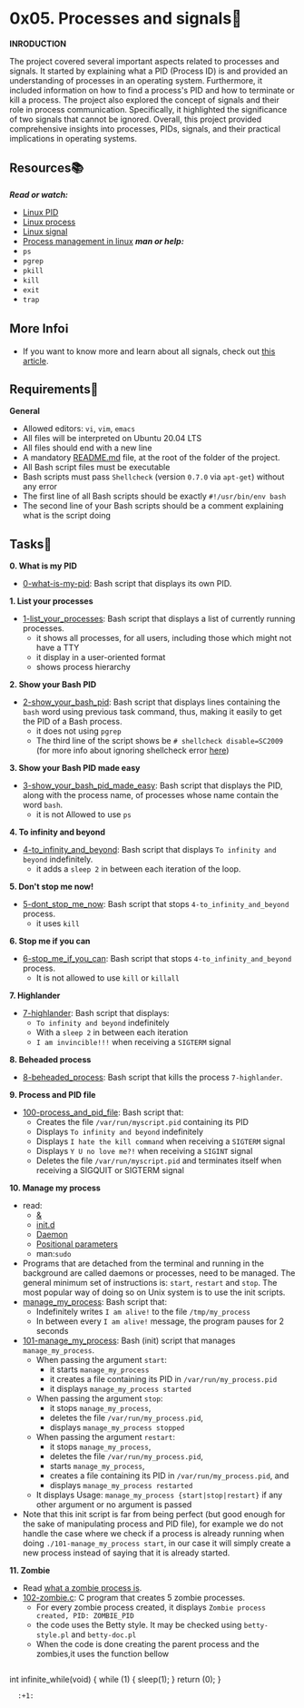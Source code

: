 # 0x05. Processes and signals:signal_strength:

**INRODUCTION**

The project covered several important aspects related to processes and signals. It started by explaining what a PID (Process ID) is and provided an understanding of processes in an operating system. Furthermore, it included information on how to find a process's PID and how to terminate or kill a process. The project also explored the concept of signals and their role in process communication. Specifically, it highlighted the significance of two signals that cannot be ignored. Overall, this project provided comprehensive insights into processes, PIDs, signals, and their practical implications in operating systems.

## Resources:books:
***Read or watch:***
- [Linux PID](http://www.linfo.org/pid.html)
- [Linux process](https://www.thegeekstuff.com/2012/03/linux-processes-environment/)
- [Linux signal](https://www.educative.io/answers/what-are-linux-signals)
- [Process management in linux](https://www.digitalocean.com/community/tutorials/process-management-in-linux)
***man or help:***
- `ps`
- `pgrep`
- `pkill`
- `kill`
- `exit`
- `trap`

## More Info:information_source:
- If you want to know more and learn about all signals, check out [this article](https://www.computerhope.com/unix/signals.htm).

## Requirements:round_pushpin:

**General**
- Allowed editors: `vi`, `vim`, `emacs`
- All files will be interpreted on Ubuntu 20.04 LTS
- All files should end with a new line
- A mandatory [README.md](./README.md) file, at the root of the folder of the project.
- All Bash script files must be executable
- Bash scripts must pass `Shellcheck` (version `0.7.0` via `apt-get`) without any error
- The first line of all Bash scripts should be exactly `#!/usr/bin/env bash`
- The second line of your Bash scripts should be a comment explaining what is the script doing

## Tasks:page_with_curl:

**0. What is my PID**
- [0-what-is-my-pid](./0-what-is-my-pid): Bash script that displays its own PID.

**1. List your processes**
- [1-list_your_processes](./1-list_your_processes): Bash script that displays a list of currently running processes.
  - it shows all processes, for all users, including those which might not have a TTY
  - it display in a user-oriented format
  - shows process hierarchy

**2. Show your Bash PID**
- [2-show_your_bash_pid](./2-show_your_bash_pid): Bash script that displays lines containing the `bash` word using previous task command, thus, making it easily to get the PID of a Bash process.
  - it does not using `pgrep`
  - The third line of the script shows be `# shellcheck disable=SC2009` (for more info about ignoring shellcheck error [here](https://github.com/koalaman/shellcheck/wiki/Ignore))

**3. Show your Bash PID made easy**
- [3-show_your_bash_pid_made_easy](./3-show_your_bash_pid_made_easy): Bash script that displays the PID, along with the process name, of processes whose name contain the word `bash`.
  - it is not Allowed to use `ps`

**4. To infinity and beyond**
- [4-to_infinity_and_beyond](./4-to_infinity_and_beyond): Bash script that displays `To infinity and beyond` indefinitely.
  - it adds a `sleep 2` in between each iteration of the loop.

**5. Don't stop me now!**
- [5-dont_stop_me_now](./5-dont_stop_me_now): Bash script that stops `4-to_infinity_and_beyond` process.
  - it uses `kill`

**6. Stop me if you can**
- [6-stop_me_if_you_can](./6-stop_me_if_you_can): Bash script that stops `4-to_infinity_and_beyond` process.
  - It is not allowed to use `kill` or `killall`

**7. Highlander**
- [7-highlander](./7-highlander): Bash script that displays:
  - `To infinity and beyond` indefinitely
  - With a `sleep 2` in between each iteration
  - `I am invincible!!!` when receiving a `SIGTERM` signal

**8. Beheaded process**
- [8-beheaded_process](./8-beheaded_process): Bash script that kills the process `7-highlander`.

**9. Process and PID file**
- [100-process_and_pid_file](./100-process_and_pid_file): Bash script that:
  - Creates the file `/var/run/myscript.pid` containing its PID
  - Displays `To infinity and beyond` indefinitely
  - Displays `I hate the kill command` when receiving a `SIGTERM` signal
  - Displays `Y U no love me?!` when receiving a `SIGINT` signal
  - Deletes the file `/var/run/myscript.pid` and terminates itself when receiving a SIGQUIT or SIGTERM signal

**10. Manage my process**
- read:
  - [&](https://bashitout.com/2013/05/18/Ampersands-on-the-command-line.html)
  - [init.d](https://www.ghacks.net/2009/04/04/get-to-know-linux-the-etcinitd-directory/)
  - [Daemon](https://en.m.wikipedia.org/wiki/Daemon_(computing))
  - [Positional parameters](https://www.gnu.org/software/bash/manual/html_node/Positional-Parameters.html)
  - man:`sudo`
- Programs that are detached from the terminal and running in the background are called daemons or processes, need to be managed. The general minimum set of instructions is: `start`, `restart` and `stop`. The most popular way of doing so on Unix system is to use the init scripts.
- [manage_my_process](./manage_my_process): Bash script that:
  - Indefinitely writes `I am alive!` to the file `/tmp/my_process`
  - In between every `I am alive!` message, the program pauses for 2 seconds
- [101-manage_my_process](./101-manage_my_process): Bash (init) script that manages `manage_my_process`.
  - When passing the argument `start`:
    - it starts `manage_my_process`
    - it creates a file containing its PID in `/var/run/my_process.pid`
    - it displays `manage_my_process started`
  - When passing the argument `stop`:
    - it stops `manage_my_process`,
    - deletes the file `/var/run/my_process.pid`,
    - displays `manage_my_process stopped`
  - When passing the argument `restart`:
    - it stops `manage_my_process`,
    - deletes the file `/var/run/my_process.pid`,
    - starts `manage_my_process`,
    - creates a file containing its PID in `/var/run/my_process.pid`, and
    - displays `manage_my_process restarted`
  - It displays Usage: `manage_my_process {start|stop|restart}` if any other argument or no argument is passed
- Note that this init script is far from being perfect (but good enough for the sake of manipulating process and PID file), for example we do not handle the case where we check if a process is already running when doing `./101-manage_my_process start`, in our case it will simply create a new process instead of saying that it is already started.

**11. Zombie**
- Read [what a zombie process is](https://zombieprocess.wordpress.com/what-is-a-zombie-process/).
- [102-zombie.c](./102-zombie.c): C program that creates 5 zombie processes.
  - For every zombie process created, it displays `Zombie process created, PID: ZOMBIE_PID`
  - the code uses the Betty style. It may be checked using `betty-style.pl` and `betty-doc.pl`
  - When the code is done creating the parent process and the zombies,it uses the function bellow
  ```
int infinite_while(void)
{
    while (1)
    {
        sleep(1);
    }
    return (0);
}
```
  :+1:
